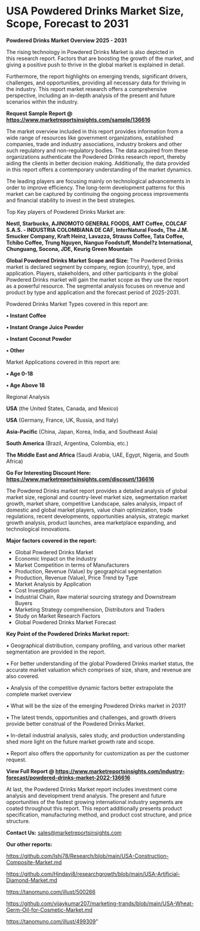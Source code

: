 # USA Powdered Drinks Market Size, Scope, Forecast to 2031

<Strong> Powdered Drinks Market Overview 2025 - 2031</strong>

The rising technology in Powdered Drinks Market is also depicted in this research report. Factors that are boosting the growth of the market, and giving a positive push to thrive in the global market is explained in detail.

Furthermore, the report highlights on emerging trends, significant drivers, challenges, and opportunities, providing all necessary data for thriving in the industry. This report market research offers a comprehensive perspective, including an in-depth analysis of the present and future scenarios within the industry.

<strong>Request Sample Report @ <a href=https://www.marketreportsinsights.com/sample/136616>https://www.marketreportsinsights.com/sample/136616</a></strong>

The market overview included in this report provides information from a wide range of resources like government organizations, established companies, trade and industry associations, industry brokers and other such regulatory and non-regulatory bodies. The data acquired from these organizations authenticate the Powdered Drinks research report, thereby aiding the clients in better decision making. Additionally, the data provided in this report offers a contemporary understanding of the market dynamics.

The leading players are focusing mainly on technological advancements in order to improve efficiency. The long-term development patterns for this market can be captured by continuing the ongoing process improvements and financial stability to invest in the best strategies.

Top Key players of Powdered Drinks Market are:

<strong>Nestl, Starbucks, AJINOMOTO GENERAL FOODS, AMT Coffee, COLCAF S.A.S. - INDUSTRIA COLOMBIANA DE CAF, InterNatural Foods, The J.M. Smucker Company, Kraft Heinz, Lavazza, Strauss Coffee, Tata Coffee, Tchibo Coffee, Trung Nguyen, Nanguo Foodstuff, Mondel?z International, Chunguang, Socona, JDE, Keurig Green Mountain</strong>

<strong><b>Global Powdered Drinks Market Scope and Size:</b></strong>
The Powdered Drinks market is declared segment by company, region (country), type, and application. Players, stakeholders, and other participants in the global Powdered Drinks market will gain the market scope as they use the report as a powerful resource. The segmental analysis focuses on revenue and product by type and application and the forecast period of 2025-2031.

Powdered Drinks Market Types covered in this report are:

<strong>• Instant Coffee

• Instant Orange Juice Powder

• Instant Coconut Powder

• Other</strong>

Market Applications covered in this report are:

<strong>• Age 0-18

• Age Above 18</strong> 

Regional Analysis

<strong>USA</strong> (the United States, Canada, and Mexico)

<strong>USA</strong> (Germany, France, UK, Russia, and Italy)

<strong>Asia-Pacific</strong> (China, Japan, Korea, India, and Southeast Asia)

<strong>South America</strong> (Brazil, Argentina, Colombia, etc.)

<strong>The Middle East and Africa</strong> (Saudi Arabia, UAE, Egypt, Nigeria, and South Africa)

<strong>Go For Interesting Discount Here: <a href=https://www.marketreportsinsights.com/discount/136616>https://www.marketreportsinsights.com/discount/136616</a></strong>

The Powdered Drinks market report provides a detailed analysis of global market size, regional and country-level market size, segmentation market growth, market share, competitive Landscape, sales analysis, impact of domestic and global market players, value chain optimization, trade regulations, recent developments, opportunities analysis, strategic market growth analysis, product launches, area marketplace expanding, and technological innovations.

<strong><b>Major factors covered in the report:</b></strong>
<ul>
  <li>Global Powdered Drinks Market </li>
  <li>Economic Impact on the Industry</li>
  <li>Market Competition in terms of Manufacturers</li>
  <li>Production, Revenue (Value) by geographical segmentation</li>
  <li>Production, Revenue (Value), Price Trend by Type</li>
  <li>Market Analysis by Application</li>
  <li>Cost Investigation</li>
  <li>Industrial Chain, Raw material sourcing strategy and Downstream Buyers</li>
  <li>Marketing Strategy comprehension, Distributors and Traders</li>
  <li>Study on Market Research Factors</li>
  <li>Global Powdered Drinks Market Forecast</li>
</ul>

<strong><b>Key Point of the Powdered Drinks Market report:</b></strong>

• Geographical distribution, company profiling, and various other market segmentation are provided in the report.

• For better understanding of the global Powdered Drinks market status, the accurate market valuation which comprises of size, share, and revenue are also covered.

• Analysis of the competitive dynamic factors better extrapolate the complete market overview

• What will be the size of the emerging Powdered Drinks market in 2031?

• The latest trends, opportunities and challenges, and growth drivers provide better construal of the Powdered Drinks Market.

• In-detail industrial analysis, sales study, and production understanding shed more light on the future market growth rate and scope.

• Report also offers the opportunity for customization as per the customer request.

<strong><b>View Full Report @ <a href=https://www.marketreportsinsights.com/industry-forecast/powdered-drinks-market-2022-136616>https://www.marketreportsinsights.com/industry-forecast/powdered-drinks-market-2022-136616</a></b></strong>


At last, the Powdered Drinks Market report includes investment come analysis and development trend analysis. The present and future opportunities of the fastest growing international industry segments are coated throughout this report. This report additionally presents product specification, manufacturing method, and product cost structure, and price structure.

<strong>Contact Us:</strong>
sales@marketreportsinsights.com

<strong>Our other reports:</strong>

<a href=https://github.com/Ishi78/Research/blob/main/USA-Construction-Composite-Market.md>https://github.com/Ishi78/Research/blob/main/USA-Construction-Composite-Market.md</a>

<a href=https://github.com/Hindavi8/researchgrowth/blob/main/USA-Artificial-Diamond-Market.md>https://github.com/Hindavi8/researchgrowth/blob/main/USA-Artificial-Diamond-Market.md</a>

<a href=https://tanomuno.com/illust/500266>https://tanomuno.com/illust/500266</a>

<a href=https://github.com/vijaykumar207/marketing-trands/blob/main/USA-Wheat-Germ-Oil-for-Cosmetic-Market.md>https://github.com/vijaykumar207/marketing-trands/blob/main/USA-Wheat-Germ-Oil-for-Cosmetic-Market.md</a>

<a href=https://tanomuno.com/illust/499309>https://tanomuno.com/illust/499309</a>"
